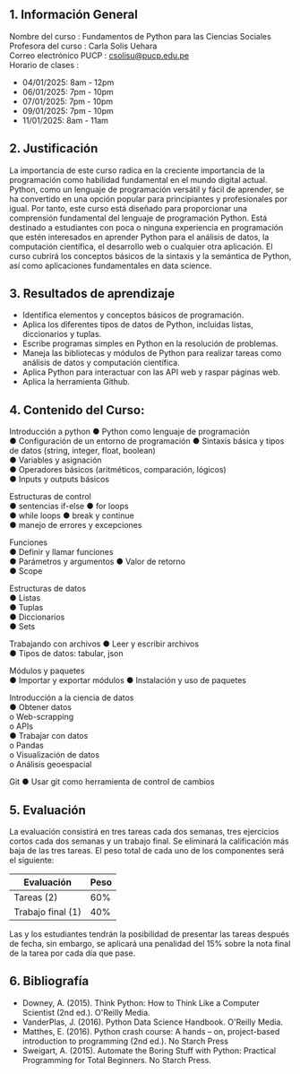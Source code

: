 ## 1.	Información General

Nombre del curso		: Fundamentos de Python para las Ciencias Sociales  
Profesora del curso		: Carla Solis Uehara  
Correo electrónico PUCP	: csolisu@pucp.edu.pe  
Horario de clases		: 
- 04/01/2025: 8am - 12pm	
- 06/01/2025: 7pm - 10pm
- 07/01/2025: 7pm - 10pm
- 09/01/2025: 7pm - 10pm
- 11/01/2025: 8am - 11am


## 2.	Justificación
La importancia de este curso radica en la creciente importancia de la programación como habilidad fundamental en el mundo digital actual. Python, como un lenguaje de programación versátil y fácil de aprender, se ha convertido en una opción popular para principiantes y profesionales por igual. Por tanto, este curso está diseñado para proporcionar una comprensión fundamental del lenguaje de programación Python. Está destinado a estudiantes con poca o ninguna experiencia en programación que estén interesados en aprender Python para el análisis de datos, la computación científica, el desarrollo web o cualquier otra aplicación. El curso cubrirá los conceptos básicos de la sintaxis y la semántica de Python, así como aplicaciones fundamentales en data science. 



##  3. Resultados de aprendizaje

- Identifica elementos y conceptos básicos de programación.
- Aplica los diferentes tipos de datos de Python, incluidas listas, diccionarios y tuplas.
- Escribe programas simples en Python en la resolución de problemas.
- Maneja las bibliotecas y módulos de Python para realizar tareas como análisis de datos y computación científica.
- Aplica Python para interactuar con las API web y raspar páginas web.
- Aplica la herramienta Github. 

## 4.	Contenido del Curso: 

Introducción a python
●	Python como lenguaje de programación    
●	Configuración de un entorno de programación 
●	Sintaxis básica y tipos de datos (string, integer, float, boolean)  
●	Variables y asignación  
●	Operadores básicos (aritméticos, comparación, lógicos)  
●	Inputs y outputs básicos    

Estructuras de control  
●	sentencias if-else
●	for loops   
●	while loops 
●	break y continue    
●	manejo de errores y excepciones 

Funciones   
●	Definir y llamar funciones  
●	Parámetros y argumentos 
●	Valor de retorno    
●	Scope   

Estructuras de datos    
●	Listas  
●	Tuplas  
●	Diccionarios    
●	Sets    

Trabajando con archivos 
●	Leer y escribir archivos    
●	Tipos de datos: tabular, json   

Módulos y paquetes  
●	Importar y exportar módulos 
●	Instalación y uso de paquetes      

Introducción a la ciencia de datos  
●	Obtener datos   
o	Web-scrapping   
o	APIs    
●	Trabajar con datos  
o	Pandas  
o	Visualización de datos   
o	Análisis geoespacial    

Git
●	Usar git como herramienta de control de cambios


## 5.	Evaluación
La evaluación consistirá en tres tareas cada dos semanas, tres ejercicios cortos cada dos semanas y un trabajo final. Se eliminará la calificación más baja de las tres tareas. El peso total de cada uno de los componentes será el siguiente:

|Evaluación| Peso|
| ----------- | ----------- |
|Tareas (2)|     60%  |
|Trabajo final (1)	|	 	40% |


Las y los estudiantes tendrán la posibilidad de presentar las tareas después de fecha, sin embargo, se aplicará una penalidad del 15% sobre la nota final de la tarea por cada día que pase.

## 6.	Bibliografía
- Downey, A. (2015). Think Python: How to Think Like a Computer Scientist (2nd ed.). O'Reilly Media. 
- VanderPlas, J. (2016). Python Data Science Handbook. O'Reilly Media. 
- Matthes, E. (2016). Python crash course: A hands – on, project-based introduction to programming (2nd ed.). No Starch Press
- Sweigart, A. (2015). Automate the Boring Stuff with Python: Practical
Programming for Total Beginners. No Starch Press. 





